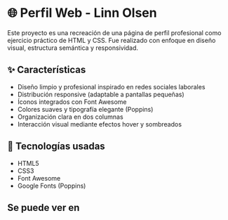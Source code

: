 # 🌐 Perfil Web - Linn Olsen

Este proyecto es una recreación de una página de perfil profesional como ejercicio práctico de HTML y CSS. Fue realizado con enfoque en diseño visual, estructura semántica y responsividad.

## ✨ Características

- Diseño limpio y profesional inspirado en redes sociales laborales
- Distribución responsive (adaptable a pantallas pequeñas)
- Íconos integrados con Font Awesome
- Colores suaves y tipografía elegante (Poppins)
- Organización clara en dos columnas
- Interacción visual mediante efectos hover y sombreados

## 🧰 Tecnologías usadas

- HTML5
- CSS3
- Font Awesome
- Google Fonts (Poppins)

## Se puede ver en

